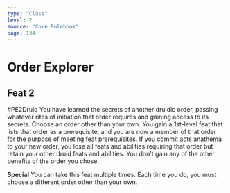 ```yaml
---
type: "Class"
level: 2
source: "Core Rulebook"
page: 134
---
```

# Order Explorer
## Feat 2
#PE2Druid
You have learned the secrets of another druidic order, passing whatever rites of initiation that order requires and gaining access to its secrets. Choose an order other than your own. You gain a 1st-level feat that lists that order as a prerequisite, and you are now a member of that order for the purpose of meeting feat prerequisites. If you commit acts anathema to your new order, you lose all feats and abilities requiring that order but retain your other druid feats and abilities. You don't gain any of the other benefits of the order you chose.

**Special** You can take this feat multiple times. Each time you do, you must choose a different order other than your own.
